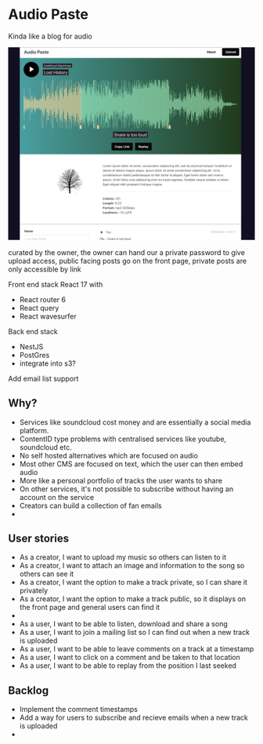 # Audio Paste
Kinda like a blog for audio

![AudioPaste Example](./images/track.png "Track screen")

curated by the owner, the owner can hand our a private password to give upload access, public facing posts go on the front page, private posts are only accessible by link

Front end stack
React 17 with
- React router 6
- React query
- React wavesurfer

Back end stack
- NestJS
- PostGres
- integrate into s3?


Add email list support

## Why?
- Services like soundcloud cost money and are essentially a social media platform.
- ContentID type problems with centralised services like youtube, soundcloud etc.
- No self hosted alternatives which are focused on audio
- Most other CMS are focused on text, which the user can then embed audio
- More like a personal portfolio of tracks the user wants to share
- On other services, it's not possible to subscribe without having an account on the service
- Creators can build a collection of fan emails
- 

## User stories
- As a creator, I want to upload my music so others can listen to it
- As a creator, I want to attach an image and information to the song so others can see it
- As a creator, I want the option to make a track private, so I can share it privately
- As a creator, I want the option to make a track public, so it displays on the front page and general users can find it
- 
- As a user, I want to be able to listen, download and share a song
- As a user, I want to join a mailing list so I can find out when a new track is uploaded
- As a user, I want to be able to leave comments on a track at a timestamp
- As a user, I want to click on a comment and be taken to that location
- As a user, I want to be able to replay from the position I last seeked



## Backlog
- Implement the comment timestamps
- Add a way for users to subscribe and recieve emails when a new track is uploaded
- 